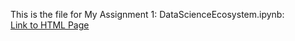 This is the file for My Assignment 1: DataScienceEcosystem.ipynb:<br>
[Link to HTML Page]('https://karan-k-shah.github.io/Assignment/DataScienceEcosystem.html')
